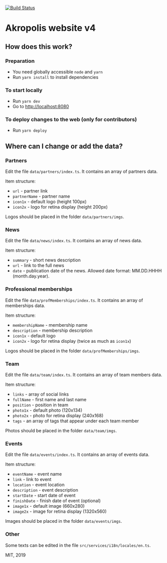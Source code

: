 [![Build Status](https://www.travis-ci.org/akropolisio/akropolis-website-v4.svg?branch=master)](https://www.travis-ci.org/akropolisio/akropolis-website-v4)

# Akropolis website v4

## How does this work?

### Preparation
- You need globally accessible `node` and `yarn`
- Run `yarn install` to install dependencies

### To start locally
- Run `yarn dev`
- Go to [http://localhost:8080]()

### To deploy changes to the web (only for contributors)
- Run `yarn deploy`

## Where can I change or add the data?

### Partners
Edit the file `data/partners/index.ts`. It contains an array of partners data.

Item structure:
- `url` - partner link
- `partnerName` - partner name
- `icon1x` - default logo (height 100px)
- `icon2x` - logo for retina display (height 200px)

Logos should be placed in the folder `data/partners/imgs`.

### News
Edit the file `data/news/index.ts`. It contains an array of news data.

Item structure:
- `summary` - short news description
- `url` - link to the full news
- `date` - publication date of the news. Allowed date format: MM.DD.HHHH (month.day.year).

### Professional memberships
Edit the file `data/profMemberships/index.ts`. It contains an array of memberships data.

Item structure:
- `membershipName` - membership name
- `description` - membership description
- `icon1x` - default logo
- `icon2x` - logo for retina display (twice as much as `icon1x`)

Logos should be placed in the folder `data/profMemberships/imgs`.

### Team
Edit the file `data/team/index.ts`. It contains an array of team members data.

Item structure:
- `links` - array of social links
- `fullName` - first name and last name
- `position` - position in team
- `photo1x` - default photo (120x134)
- `photo2x` - photo for retina display (240x168)
- `tags` - an array of tags that appear under each team member

Photos should be placed in the folder `data/team/imgs`.

### Events
Edit the file `data/events/index.ts`. It contains an array of events data.

Item structure:
- `eventName` - event name
- `link` - link to event
- `location` - event location
- `description` - event description
- `startDate` - start date of event
- `finishDate` - finish date of event (optional)
- `image1x` - default image (660x280)
- `image2x` - image for retina display (1320x560)

Images should be placed in the folder `data/events/imgs`.

### Other
Some texts can be edited in the file `src/services/i18n/locales/en.ts`.

MIT, 2019

